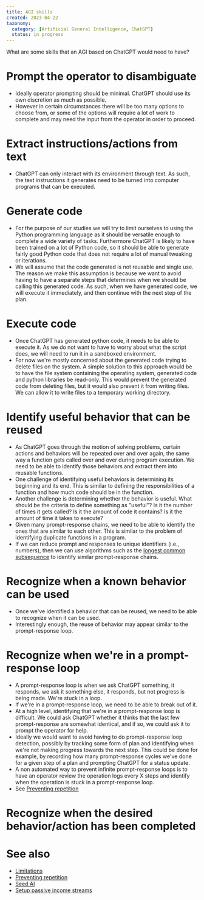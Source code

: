 ```yaml
---
title: AGI skills
created: 2023-04-22
taxonomy:
  category: [Artificial General Intelligence, ChatGPT]
  status: in progress
---
```


What are some skills that an AGI based on ChatGPT would need to have?

# Prompt the operator to disambiguate
* Ideally operator prompting should be minimal. ChatGPT should use its own discretion as much as possible.
* However in certain circumstances there will be too many options to choose from, or some of the options will require a lot of work to complete and may need the input from the operator in order to proceed.

# Extract instructions/actions from text
* ChatGPT can only interact with its environment through text. As such, the text instructions it generates need to be turned into computer programs that can be executed.

# Generate code
* For the purpose of our studies we will try to limit ourselves to using the Python programming language as it should be versatile enough to complete a wide variety of tasks. Furthermore ChatGPT is likely to have been trained on a lot of Python code, so it should be able to generate fairly good Python code that does not require a lot of manual tweaking or iterations.
* We will assume that the code generated is not reusable and single use. The reason we make this assumption is because we want to avoid having to have a separate steps that determines when we should be calling this generated code. As such, when we have generated code, we will execute it immediately, and then continue with the next step of the plan.

# Execute code
* Once ChatGPT has generated python code, it needs to be able to execute it. As we do not want to have to worry about what the script does, we will need to run it in a sandboxed environment.
* For now we're mostly concerned about the generated code trying to delete files on the system. A simple solution to this approach would be to have the file system containing the operating system, generated code and python libraries be read-only. This would prevent the generated code from deleting files, but it would also prevent it from writing files. We can allow it to write files to a temporary working directory.

# Identify useful behavior that can be reused
* As ChatGPT goes through the motion of solving problems, certain actions and behaviors will be repeated over and over again, the same way a function gets called over and over during program execution. We need to be able to identify those behaviors and extract them into reusable functions.
* One challenge of identifying useful behaviors is determining its beginning and its end. This is similar to defining the responsibilities of a function and how much code should be in the function.
* Another challenge is determining whether the behavior is useful. What should be the criteria to define something as "useful"? Is it the number of times it gets called? Is it the amount of code it contains? Is it the amount of time it takes to execute?
* Given many prompt-response chains, we need to be able to identify the ones that are similar to each other. This is similar to the problem of identifying duplicate functions in a program.
* If we can reduce prompt and responses to unique identifiers (i.e., numbers), then we can use algorithms such as the [longest common subsequence](https://en.wikipedia.org/wiki/Longest_common_subsequence_problem) to identify similar prompt-response chains.

# Recognize when a known behavior can be used
* Once we've identified a behavior that can be reused, we need to be able to recognize when it can be used.
* Interestingly enough, the reuse of behavior may appear similar to the prompt-response loop.

# Recognize when we're in a prompt-response loop
* A prompt-response loop is when we ask ChatGPT something, it responds, we ask it something else, it responds, but not progress is being made. We're stuck in a loop.
* If we're in a prompt-response loop, we need to be able to break out of it.
* At a high level, identifying that we're in a prompt-response loop is difficult. We could ask ChatGPT whether it thinks that the last few prompt-response are somewhat identical, and if so, we could ask it to prompt the operator for help.
* Ideally we would want to avoid having to do prompt-response loop detection, possibly by tracking some form of plan and identifying when we're not making progress towards the next step. This could be done for example, by recording how many prompt-response cycles we've done for a given step of a plan and prompting ChatGPT for a status update.
* A non automated way to prevent infinite prompt-response loops is to have an operator review the operation logs every X steps and identify when the operation is stuck in a prompt-response loop.
* See [Preventing repetition](../preventing-repetition/article.md)

# Recognize when the desired behavior/action has been completed

# See also
* [Limitations](../limitations/article.md)
* [Preventing repetition](../preventing-repetition/article.md)
* [Seed AI](../seed-ai/article.md)
* [Setup passive income streams](../setup-passive-income-streams/article.md)
